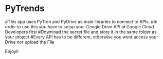 # PyTrends

#This app uses PyTren and PyDrive as main libraries to connect to APIs.
#In order to use this you have to setup your Google Drive API at Google Cloud Developers first
#Download the secret file and store it in the same folder as your project
#Every API has to be different, otherwise you wont access your Drive nor upload the File

Enjoy!!

